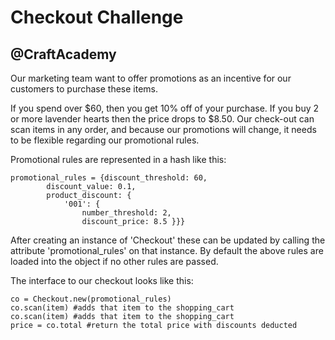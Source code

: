# Checkout Challenge
## @CraftAcademy

Our marketing team want to offer promotions as an incentive for our customers to purchase these items.

If you spend over $60, then you get 10% off of your purchase.
If you buy 2 or more lavender hearts then the price drops to $8.50.
Our check-out can scan items in any order, and because our promotions will change, it needs to be flexible regarding our promotional rules.

Promotional rules are represented in a hash like this:

~~~
promotional_rules = {discount_threshold: 60, 
        discount_value: 0.1,
        product_discount: {
            '001': { 
                number_threshold: 2,
                discount_price: 8.5 }}}
~~~

After creating an instance of 'Checkout' these can be updated by calling the attribute 'promotional_rules' on that instance. By default the above rules are loaded into the object if no other rules are passed.

The interface to our checkout looks like this:

~~~
co = Checkout.new(promotional_rules)
co.scan(item) #adds that item to the shopping_cart
co.scan(item) #adds that item to the shopping_cart
price = co.total #return the total price with discounts deducted
~~~
